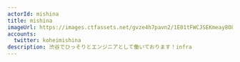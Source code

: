 ```yaml
---
actorId: mishina
title: mishina
imageUrl: https://images.ctfassets.net/gvze4h7pavn2/1E01tFWCJSEKmeay8O8ucI/480312880bdfcbd7017234251a4d0218/actor-mishina.jpg
accounts:
  twitter: koheimishina
description: 渋谷でひっそりとエンジニアとして働いております！infra
---
```

